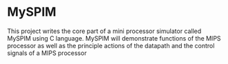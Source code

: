 # MySPIM

This project writes the core part of a mini processor simulator called MySPIM using C language. MySPIM will demonstrate functions of the MIPS processor as well as the principle actions of the datapath and the control signals of a MIPS processor
